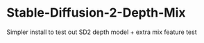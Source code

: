 # Stable-Diffusion-2-Depth-Mix
 Simpler install to test out SD2 depth model + extra mix feature test
